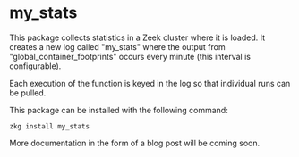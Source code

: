 # my_stats

This package collects statistics in a Zeek cluster where it is loaded.  It creates
a new log called "my_stats" where the output from "global_container_footprints" occurs 
every minute (this interval is configurable).  

Each execution of the function is keyed in the log so that individual runs can be pulled.

This package can be installed with the following command:

```zkg install my_stats```

More documentation in the form of a blog post will be coming soon.
